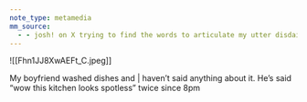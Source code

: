```yaml
---
note_type: metamedia
mm_source:
  - - josh! on X trying to find the words to articulate my utter disdain for the phenomenon of people using the language of social justice to justify interpersonally being shitty partners and friends to people with identities deemed ‘oppressors.md
---
```


![[Fhn1JJ8XwAEFt_C.jpeg]]

My boyfriend washed dishes and |
haven’t said anything about it.
He’s said “wow this kitchen looks
spotless” twice since 8pm

